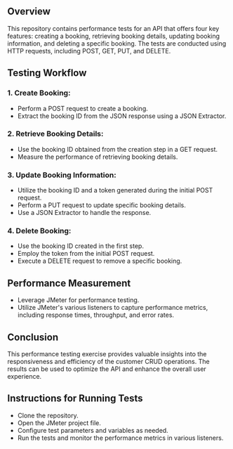 ## Overview
This repository contains performance tests for an API that offers four key features: creating a booking, retrieving booking details, updating booking information, and deleting a specific booking. The tests are conducted using HTTP requests, including POST, GET, PUT, and DELETE.

## Testing Workflow
### 1. Create Booking:
- Perform a POST request to create a booking.
- Extract the booking ID from the JSON response using a JSON Extractor.
### 2. Retrieve Booking Details:
- Use the booking ID obtained from the creation step in a GET request.
- Measure the performance of retrieving booking details.
### 3. Update Booking Information:
- Utilize the booking ID and a token generated during the initial POST request.
- Perform a PUT request to update specific booking details.
- Use a JSON Extractor to handle the response.
### 4. Delete Booking:
- Use the booking ID created in the first step.
- Employ the token from the initial POST request.
- Execute a DELETE request to remove a specific booking.
## Performance Measurement
- Leverage JMeter for performance testing.
- Utilize JMeter's various listeners to capture performance metrics, including response times, throughput, and error rates.
  

## Conclusion
This performance testing exercise provides valuable insights into the responsiveness and efficiency of the customer CRUD operations. The results can be used to optimize the API and enhance the overall user experience.

## Instructions for Running Tests
- Clone the repository.
- Open the JMeter project file.
- Configure test parameters and variables as needed.
- Run the tests and monitor the performance metrics in various listeners.



